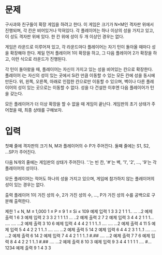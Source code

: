 # 문제

>
구사과와 친구들이 확장 게임을 하려고 한다. 이 게임은 크기가 N×M인 격자판 위에서 진행되며, 각 칸은 비어있거나 막혀있다. 각 플레이어는 하나 이상의 성을 가지고 있고, 이 성도 격자판 위에 있다. 한 칸 위에 성이 두 개 이상인 경우는 없다.

게임은 라운드로 이루어져 있고, 각 라운드마다 플레이어는 자기 턴이 돌아올 때마다 성을 확장해야 한다. 제일 먼저 플레이어 1이 확장을 하고, 그 다음 플레이어 2가 확장을 하고, 이런 식으로 라운드가 진행된다.

각 턴이 돌아왔을 때, 플레이어는 자신이 가지고 있는 성을 비어있는 칸으로 확장한다. 플레이어 i는 자신의 성이 있는 곳에서 Si칸 만큼 이동할 수 있는 모든 칸에 성을 동시에 만든다. 위, 왼쪽, 오른쪽, 아래로 인접한 칸으로만 이동할 수 있으며, 벽이나 다른 플레이어의 성이 있는 곳으로는 이동할 수 없다. 성을 다 건설한 이후엔 다음 플레이어가 턴을 갖는다.

모든 플레이어가 더 이상 확장을 할 수 없을 때 게임이 끝난다. 게임판의 초기 상태가 주어졌을 때, 최종 상태를 구해보자.

# 입력
첫째 줄에 격자판의 크기 N, M과 플레이어의 수 P가 주어진다. 둘째 줄에는 S1, S2, ...SP가 주어진다.

다음 N개의 줄에는 게임판의 상태가 주어진다. '.'는 빈 칸, '#'는 벽, '1', '2', ..., '9'는 각 플레이어의 성이다.

모든 플레이어는 적어도 하나의 성을 가지고 있으며, 게임에 참가하지 않는 플레이어의 성이 있는 경우는 없다.

출력
플레이어 1이 가진 성의 수, 2가 가진 성의 수, ..., P가 가진 성의 수를 공백으로 구분해 출력한다.

제한
1 ≤ N, M ≤ 1,000
1 ≤ P ≤ 9
1 ≤ Si ≤ 109
예제 입력 1 
3 3 2
1 1
1..
...
..2
예제 출력 1 
6 3
예제 입력 2 
3 3 2
1 1
1.1
...
..2
예제 출력 2 
7 2
예제 입력 3 
4 4 2
1 1
1...
....
....
...2
예제 출력 3 
10 6
예제 입력 4 
4 4 2
1 1
1..1
....
....
...2
예제 출력 4 
11 5
예제 입력 5 
4 4 2
2 1
1..1
....
....
...2
예제 출력 5 
14 2
예제 입력 6 
4 4 2
3 1
1..1
....
....
...2
예제 출력 6 
14 2
예제 입력 7 
4 4 2
1 1
1..1
#.##
....
...2
예제 출력 7 
7 6
예제 입력 8 
4 4 2
2 1
1..1
#.##
....
...2
예제 출력 8 
10 3
예제 입력 9 
3 4 4
1 1 1 1
....
#...
1234
예제 출력 9 
1 4 3 3
